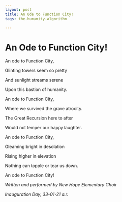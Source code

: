 ```yaml
---
layout: post
title: An Ode to Function City!
tags: the-humanity-algorithm

---
```

# An Ode to Function City!

An ode to Function City,

Glinting towers seem so pretty

And sunlight streams serene

Upon this bastion of humanity.

An ode to Function City,

Where we survived the grave atrocity.

The Great Recursion here to after

Would not temper our happy laughter.

An ode to Function City,

Gleaming bright in desolation

Rising higher in elevation

Nothing can topple or tear us down.

An ode to Function City!

_Written and performed by New Hope Elementary Choir_

_Inauguration Day, 33-01-21 a.r._